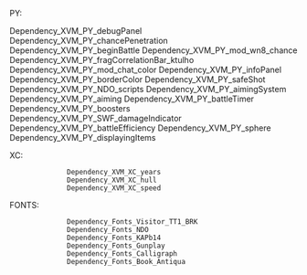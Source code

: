 PY:

Dependency_XVM_PY_debugPanel
Dependency_XVM_PY_chancePenetration
Dependency_XVM_PY_beginBattle
Dependency_XVM_PY_mod_wn8_chance
Dependency_XVM_PY_fragCorrelationBar_ktulho
Dependency_XVM_PY_mod_chat_color
Dependency_XVM_PY_infoPanel
Dependency_XVM_PY_borderColor
Dependency_XVM_PY_safeShot
Dependency_XVM_PY_NDO_scripts
Dependency_XVM_PY_aimingSystem
Dependency_XVM_PY_aiming
Dependency_XVM_PY_battleTimer
Dependency_XVM_PY_boosters
Dependency_XVM_PY_SWF_damageIndicator
Dependency_XVM_PY_battleEfficiency
Dependency_XVM_PY_sphere
Dependency_XVM_PY_displayingItems
 

XC:
 
                  Dependency_XVM_XC_years
                  Dependency_XVM_XC_hull
                  Dependency_XVM_XC_speed
                    

FONTS:
                    
                  Dependency_Fonts_Visitor_TT1_BRK
                  Dependency_Fonts_NDO
                  Dependency_Fonts_KAPb14
                  Dependency_Fonts_Gunplay
                  Dependency_Fonts_Calligraph
                  Dependency_Fonts_Book_Antiqua